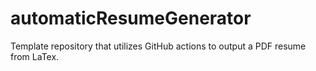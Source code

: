 # automaticResumeGenerator
Template repository that utilizes GitHub actions to output a PDF resume from LaTex.
